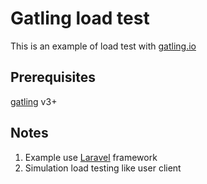 # Gatling load test
This is an example of load test with [gatling.io](https://gatling.io/)

## Prerequisites
[gatling](https://gatling.io/) v3+

## Notes
1. Example use [Laravel](https://laravel.com/) framework
2. Simulation load testing like user client
